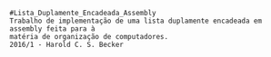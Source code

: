     #Lista_Duplamente_Encadeada_Assembly
    Trabalho de implementação de uma lista duplamente encadeada em assembly feita para à 
    matéria de organização de computadores.
    2016/1 - Harold C. S. Becker
 

  
